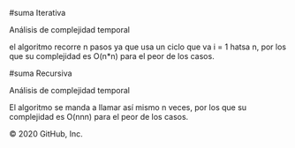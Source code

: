 #suma Iterativa

Análisis de complejidad temporal

el algoritmo recorre n pasos ya que usa un ciclo que va i = 1 hatsa n, por los que su complejidad es O(n*n) para el peor de los casos.

#suma Recursiva

Análisis de complejidad temporal

El algoritmo se manda a llamar así mismo n veces, por los que su complejidad es O(nnn) para el peor de los casos.

© 2020 GitHub, Inc.